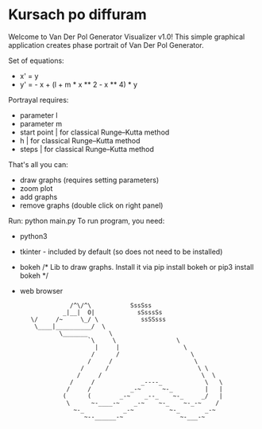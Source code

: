 # Kursach po diffuram

Welcome to Van Der Pol Generator Visualizer v1.0!
This simple graphical application creates phase portrait of Van Der Pol Generator.

Set of equations:
* x' = y
* y' = - x + (l + m * x ** 2 - x ** 4) * y

Portrayal requires:
* parameter l
* parameter m
* start point   |  for classical Runge–Kutta method
* h             |  for classical Runge–Kutta method
* steps         |  for classical Runge–Kutta method

That's all you can:
- draw graphs (requires setting parameters)
- zoom plot
- add graphs
- remove graphs (double click on right panel)

Run: python main.py
To run program, you need:
- python3
- tkinter - included by default (so does not need to be installed)
- bokeh     /* Lib to draw graphs. Install it via pip install bokeh or pip3 install bokeh */
- web browser


                    /^\/^\           SssSss
                  _|__|  O|            sSsssSs
         \/     /~     \_/ \            ssSSsss
          \____|__________/  \
                 \_______      \
                         `\     \                 \
                           |     |                  \
                          /      /                    \
                         /     /                       \
                       /      /                         \ \
                      /     /                            \  \
                    /     /             _----_            \   \
                   /     /           _-~      ~-_         |   |
                  (      (        _-~    _--_    ~-_     _/   |
                   \      ~-____-~    _-~    ~-_    ~-_-~    /
                     ~-_           _-~          ~-_       _-~
                        ~--______-~                ~-___-~
